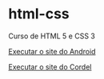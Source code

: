 # html-css
 Curso de HTML 5 e CSS 3

<a href="https://rafaelreimberg.github.io/html5-css3/CSS/modulo%202/desafios/d010/android.html" targer="_blank">Executar o site do Android</a>

<a href="https://rafaelreimberg.github.io/html5-css3/CSS/modulo%203/desafios/d012/index.html" targer="_blank">Executar o site do Cordel</a>